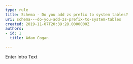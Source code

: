 ```yaml
---
type: rule
title: Schema - Do you add zs prefix to system tables?
uri: schema---do-you-add-zs-prefix-to-system-tables
created: 2019-11-07T20:39:28.0000000Z
authors:
- id: 1
  title: Adam Cogan

---
```




<span class='intro'> Enter Intro Text </span>




